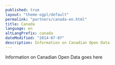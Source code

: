 ```yaml
---
published: true
layout: "theme-ogpl/default"
permalink: "partners/canada-en.html"
title: Canada
language: en
altLangPrefix: canada
dateModified: "2014-07-07"
description: Information on Canadian Open Data
---
```


Information on Canadian Open Data goes here
